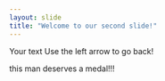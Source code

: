 ```yaml
---
layout: slide
title: "Welcome to our second slide!"
---
```

Your text
Use the left arrow to go back!


this man deserves a medal!!!
